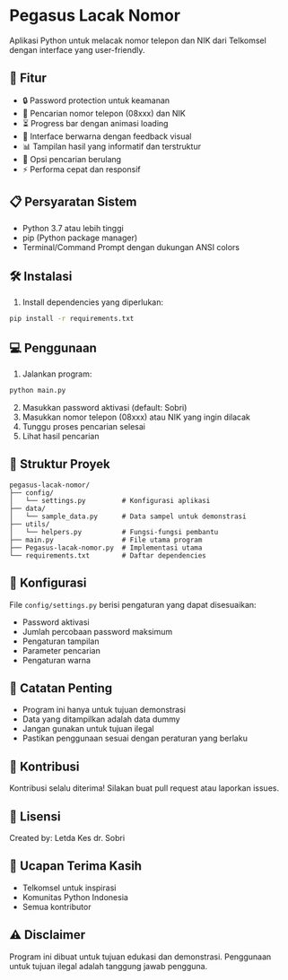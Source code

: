 # Pegasus Lacak Nomor

Aplikasi Python untuk melacak nomor telepon dan NIK dari Telkomsel dengan interface yang user-friendly.

## 🚀 Fitur

- 🔒 Password protection untuk keamanan
- 📱 Pencarian nomor telepon (08xxx) dan NIK
- ⏳ Progress bar dengan animasi loading
- 🎨 Interface berwarna dengan feedback visual
- 📊 Tampilan hasil yang informatif dan terstruktur
- 🔄 Opsi pencarian berulang
- ⚡ Performa cepat dan responsif

## 📋 Persyaratan Sistem

- Python 3.7 atau lebih tinggi
- pip (Python package manager)
- Terminal/Command Prompt dengan dukungan ANSI colors

## 🛠️ Instalasi
1. Install dependencies yang diperlukan:
```bash
pip install -r requirements.txt
```

## 💻 Penggunaan

1. Jalankan program:
```bash
python main.py
```

2. Masukkan password aktivasi (default: Sobri)
3. Masukkan nomor telepon (08xxx) atau NIK yang ingin dilacak
4. Tunggu proses pencarian selesai
5. Lihat hasil pencarian

## 📁 Struktur Proyek

```
pegasus-lacak-nomor/
├── config/
│   └── settings.py         # Konfigurasi aplikasi
├── data/
│   └── sample_data.py      # Data sampel untuk demonstrasi
├── utils/
│   └── helpers.py          # Fungsi-fungsi pembantu
├── main.py                 # File utama program
├── Pegasus-lacak-nomor.py  # Implementasi utama
└── requirements.txt        # Daftar dependencies
```

## 🔧 Konfigurasi

File `config/settings.py` berisi pengaturan yang dapat disesuaikan:
- Password aktivasi
- Jumlah percobaan password maksimum
- Pengaturan tampilan
- Parameter pencarian
- Pengaturan warna

## 📝 Catatan Penting

- Program ini hanya untuk tujuan demonstrasi
- Data yang ditampilkan adalah data dummy
- Jangan gunakan untuk tujuan ilegal
- Pastikan penggunaan sesuai dengan peraturan yang berlaku

## 🤝 Kontribusi

Kontribusi selalu diterima! Silakan buat pull request atau laporkan issues.

## 📄 Lisensi

Created by: Letda Kes dr. Sobri

## 🙏 Ucapan Terima Kasih

- Telkomsel untuk inspirasi
- Komunitas Python Indonesia
- Semua kontributor

## ⚠️ Disclaimer

Program ini dibuat untuk tujuan edukasi dan demonstrasi. Penggunaan untuk tujuan ilegal adalah tanggung jawab pengguna. 